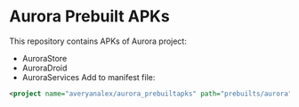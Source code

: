 # Aurora Prebuilt APKs
This repository contains APKs of Aurora project:
* AuroraStore
* AuroraDroid
* AuroraServices
Add to manifest file:
```xml
<project name="averyanalex/aurora_prebuiltapks" path="prebuilts/aurora" remote="github" revision="main" />
```
